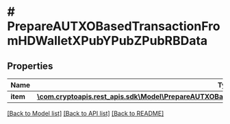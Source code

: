 # # PrepareAUTXOBasedTransactionFromHDWalletXPubYPubZPubRBData

## Properties

Name | Type | Description | Notes
------------ | ------------- | ------------- | -------------
**item** | [**\com.cryptoapis.rest_apis.sdk\Model\PrepareAUTXOBasedTransactionFromHDWalletXPubYPubZPubRBDataItem**](PrepareAUTXOBasedTransactionFromHDWalletXPubYPubZPubRBDataItem.md) |  |

[[Back to Model list]](../../README.md#models) [[Back to API list]](../../README.md#endpoints) [[Back to README]](../../README.md)
